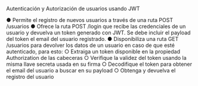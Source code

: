 Autenticación y Autorización de usuarios usando JWT


● Permite el registro de nuevos usuarios a través de una ruta POST /usuarios
● Ofrece la ruta POST /login que recibe las credenciales de un usuario y devuelva un token generado con JWT. Se debe incluir el payload del token el email del usuario registrado.
● Disponibiliza una ruta GET /usuarios para devolver los datos de un usuario en caso de que esté autenticado, para esto:
  ○ Extraiga un token disponible en la propiedad Authorization de las cabeceras
  ○ Verifique la validez del token usando la misma llave secreta usada en su firma
  ○ Decodifique el token para obtener el email del usuario a buscar en su payload
  ○ Obtenga y devuelva el registro del usuario

